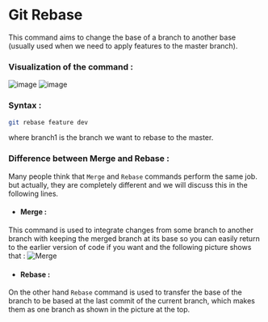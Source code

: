 
# Git Rebase

This command aims to change the base of a  branch to another base (usually used when we need to apply features to the master branch).

### Visualization of the command :
![image](https://user-images.githubusercontent.com/54790525/138965417-52f36e80-fbd1-4eaa-8914-1a228988c4f4.png)
![image](https://user-images.githubusercontent.com/54790525/138965429-87265772-b89a-4a31-9deb-3a902d885540.png)


### Syntax : 
```bash
git rebase feature dev
```
where branch1 is the branch we want to rebase to the master.

### Difference between Merge and Rebase : 
Many people think that `Merge` and `Rebase` commands perform the same job. but actually, they are completely different and we will discuss this in the following lines.

-  #### Merge : 
  This command is used to integrate changes from some branch to another branch with keeping the merged branch at its base so you can easily return to the earlier version of code if you want and the following picture shows that : 
  ![Merge](https://i.imgur.com/jD4yhZ5.png)

  - #### Rebase :
  On the other hand `Rebase` command is used to transfer the base of the branch to be based at the last commit of the current branch, which makes them as one branch as shown in the picture at the top.
